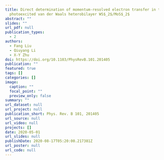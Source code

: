 ```yaml
---
title: Direct determination of momentum-resolved electron transfer in the
  photoexcited van der Waals heterobilayer WS$_2$/MoS$_2$
abstract: ""
slides: ""
url_pdf: null
publication_types:
  - 2
authors:
  - Fang Liu
  - Qiuyang Li
  - X-Y Zhu
doi: https://doi.org/10.1103/PhysRevB.101.201405
publication: ""
featured: true
tags: []
categories: []
image:
  caption: ""
  focal_point: ""
  preview_only: false
summary: ""
url_dataset: null
url_project: null
publication_short: Phys. Rev. B 101, 201405
url_source: null
url_video: null
projects: []
date: 2020-05-01
url_slides: null
publishDate: 2020-08-17T05:20:00.217381Z
url_poster: null
url_code: null
---
```

